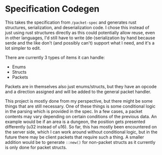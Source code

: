 # Specification Codegen

This takes the specification from `/packet-spec` and generates rust structures, serialization, and deserialization code.
I chose this instead of just using rust structures directly as this could potentially allow reuse, even in other 
languages, I'd still have to write (de-)serialization by hand because serde and the like don't (and possibly can't) 
support what I need, and it's a lot simpler to edit.

There are currently 3 types of items it can handle:
- Enums
- Structs
- Packets

Packets are in themselves also just enums/structs, but they have an opcode and a direction assigned and will be added to
the general packet handler.

This project is mostly done from my perspective, but there might be some things that are still necessary. One of these 
things is some conditional logic in the parsing which is provided in the spec. In a few cases, a packet contents may 
vary depending on certain conditions of the previous data. An example would be if an area is a dungeon, the position 
gets presented differently (u32 instead of u16). So far, this has mostly been encountered on the server side, which I 
can work around without conditional logic, but in the future there may be client packets that require such a thing. A 
smaller addition would be to generate `::new()` for non-packet structs as it currently is only done for packet structs.